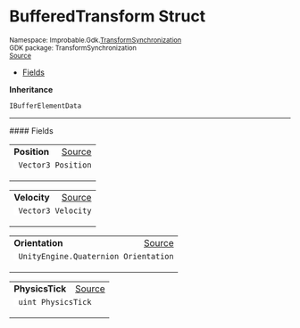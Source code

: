 
# BufferedTransform Struct
<sup>
Namespace: Improbable.Gdk.<a href="{{urlRoot}}/api/transform-synchronization-index">TransformSynchronization</a><br/>
GDK package: TransformSynchronization<br/>
<a href="https://www.github.com/spatialos/gdk-for-unity/blob/180a1fc2/workers/unity/Packages/io.improbable.gdk.transformsynchronization/Components/BufferedTransform.cs/#L6">Source</a>
<style>
a code {
                    padding: 0em 0.25em!important;
}
code {
                    background-color: #ffffff!important;
}
</style>
</sup>
<nav id="pageToc" class="page-toc"><ul><li><a href="#fields">Fields</a>
</ul></nav>



</p>

<b>Inheritance</b>

<code>IBufferElementData</code>






</p>
<hr style="width:100%; border-top-color:#d8d8d8" />
#### Fields


</p>




<table width="100%">
    <tr>
        <td style="border-right:none"><a id="position"></a><b>Position</b></td>
        <td style="border-left:none; text-align:right"><a href="https://www.github.com/spatialos/gdk-for-unity/blob/180a1fc2/workers/unity/Packages/io.improbable.gdk.transformsynchronization/Components/BufferedTransform.cs/#L8">Source</a></td>
    </tr>
    <tr>
        <td colspan="2">
<code> Vector3 Position</code></p>


</td>
    </tr>
</table>


<table width="100%">
    <tr>
        <td style="border-right:none"><a id="velocity"></a><b>Velocity</b></td>
        <td style="border-left:none; text-align:right"><a href="https://www.github.com/spatialos/gdk-for-unity/blob/180a1fc2/workers/unity/Packages/io.improbable.gdk.transformsynchronization/Components/BufferedTransform.cs/#L9">Source</a></td>
    </tr>
    <tr>
        <td colspan="2">
<code> Vector3 Velocity</code></p>


</td>
    </tr>
</table>


<table width="100%">
    <tr>
        <td style="border-right:none"><a id="orientation"></a><b>Orientation</b></td>
        <td style="border-left:none; text-align:right"><a href="https://www.github.com/spatialos/gdk-for-unity/blob/180a1fc2/workers/unity/Packages/io.improbable.gdk.transformsynchronization/Components/BufferedTransform.cs/#L10">Source</a></td>
    </tr>
    <tr>
        <td colspan="2">
<code> UnityEngine.Quaternion Orientation</code></p>


</td>
    </tr>
</table>


<table width="100%">
    <tr>
        <td style="border-right:none"><a id="physicstick"></a><b>PhysicsTick</b></td>
        <td style="border-left:none; text-align:right"><a href="https://www.github.com/spatialos/gdk-for-unity/blob/180a1fc2/workers/unity/Packages/io.improbable.gdk.transformsynchronization/Components/BufferedTransform.cs/#L11">Source</a></td>
    </tr>
    <tr>
        <td colspan="2">
<code> uint PhysicsTick</code></p>


</td>
    </tr>
</table>











